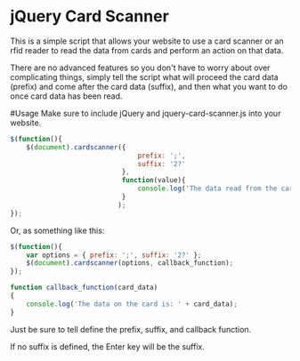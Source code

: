 jQuery Card Scanner 
====================

This is a simple script that allows your website to use a card scanner or an rfid reader to read the data from cards and perform an action on that data.

There are no advanced features so you don't have to worry about over complicating things, simply tell the script what will proceed the card data (prefix) and come after the card data (suffix), and then what you want to do once card data has been read.


#Usage
Make sure to include jQuery and jquery-card-scanner.js into your website.

```javascript
$(function(){
	$(document).cardscanner({
								prefix: ';',
								suffix: '2?'
							},
							function(value){
								console.log('The data read from the card scanner was: ' + value);
							}
						   );
});
```

Or, as something like this: 
```javascript
$(function(){
	var options = { prefix: ';', suffix: '2?' };
	$(document).cardscanner(options, callback_function);
});

function callback_function(card_data)
{
	console.log('The data on the card is: ' + card_data);
}
```

Just be sure to tell define the prefix, suffix, and callback function.

If no suffix is defined, the Enter key will be the suffix.